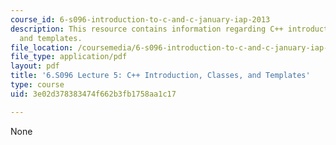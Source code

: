 ```yaml
---
course_id: 6-s096-introduction-to-c-and-c-january-iap-2013
description: This resource contains information regarding C++ introduction, classes,
  and templates.
file_location: /coursemedia/6-s096-introduction-to-c-and-c-january-iap-2013/3e02d378383474f662b3fb1758aa1c17_MIT6_S096_IAP13_lec5.pdf
file_type: application/pdf
layout: pdf
title: '6.S096 Lecture 5: C++ Introduction, Classes, and Templates'
type: course
uid: 3e02d378383474f662b3fb1758aa1c17

---
```

None